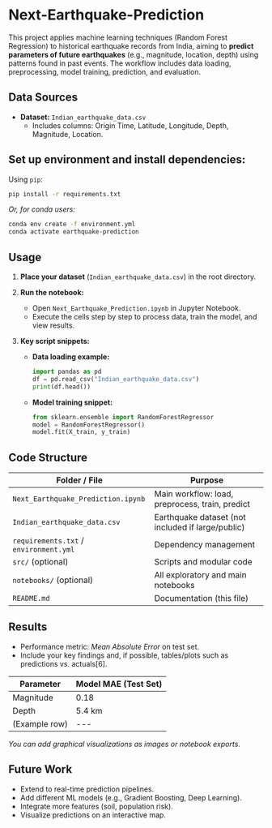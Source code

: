 # Next-Earthquake-Prediction

This project applies machine learning techniques (Random Forest Regression) to historical earthquake records from India, aiming to **predict parameters of future earthquakes** (e.g., magnitude, location, depth) using patterns found in past events. The workflow includes data loading, preprocessing, model training, prediction, and evaluation.
 
## Data Sources 
- **Dataset:** `Indian_earthquake_data.csv`
  - Includes columns: Origin Time, Latitude, Longitude, Depth, Magnitude, Location.

## **Set up environment and install dependencies:**

   Using `pip`:
   ```bash
   pip install -r requirements.txt
   ```

   *Or, for conda users:*
   ```bash
   conda env create -f environment.yml
   conda activate earthquake-prediction
   ```

## Usage

1. **Place your dataset** (`Indian_earthquake_data.csv`) in the root directory.

2. **Run the notebook:**
   - Open `Next_Earthquake_Prediction.ipynb` in Jupyter Notebook.
   - Execute the cells step by step to process data, train the model, and view results.

3. **Key script snippets:**
   - **Data loading example:**
     ```python
     import pandas as pd
     df = pd.read_csv("Indian_earthquake_data.csv")
     print(df.head())
     ```
   - **Model training snippet:**
     ```python
     from sklearn.ensemble import RandomForestRegressor
     model = RandomForestRegressor()
     model.fit(X_train, y_train)
     ```

## Code Structure

| Folder / File                  | Purpose                                       |
|------------------------------- |-----------------------------------------------|
| `Next_Earthquake_Prediction.ipynb` | Main workflow: load, preprocess, train, predict |
| `Indian_earthquake_data.csv`      | Earthquake dataset (not included if large/public)|
| `requirements.txt` / `environment.yml` | Dependency management                    |
| `src/` (optional)                  | Scripts and modular code                   |
| `notebooks/` (optional)            | All exploratory and main notebooks         |
| `README.md`                        | Documentation (this file)                  |

## Results

- Performance metric: *Mean Absolute Error* on test set.
- Include your key findings and, if possible, tables/plots such as predictions vs. actuals[6].

| Parameter     | Model MAE (Test Set) |
|---------------|---------------------|
| Magnitude     | 0.18                |
| Depth         | 5.4 km              |
| (Example row) | ---                 |

*You can add graphical visualizations as images or notebook exports.*

## Future Work

- Extend to real-time prediction pipelines.
- Add different ML models (e.g., Gradient Boosting, Deep Learning).
- Integrate more features (soil, population risk).
- Visualize predictions on an interactive map.
